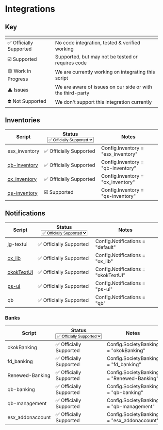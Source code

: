# Integrations



## Key

<table data-view="cards"><thead><tr><th></th><th></th></tr></thead><tbody><tr><td><span data-gb-custom-inline data-tag="emoji" data-code="2705">✅</span> Officially Supported</td><td>No code integration, tested &#x26; verified working</td></tr><tr><td><span data-gb-custom-inline data-tag="emoji" data-code="2611">☑️</span> Supported</td><td>Supported, but may not be tested or requires code</td></tr><tr><td><span data-gb-custom-inline data-tag="emoji" data-code="1f7e1">🟡</span> Work in Progress</td><td>We are currently working on integrating this script</td></tr><tr><td><span data-gb-custom-inline data-tag="emoji" data-code="26a0">⚠️</span> Issues</td><td>We are aware of issues on our side or with the third-party</td></tr><tr><td><span data-gb-custom-inline data-tag="emoji" data-code="26d4">⛔</span> Not Supported</td><td>We don't support this integration currently</td></tr></tbody></table>



## Inventories

<table><thead><tr><th>Script</th><th>Status<select><option value="wFr7xH4ztRCB" label="✅ Officially Supported" color="blue"></option><option value="GnROH6hvjRoJ" label="☑️ Supported" color="blue"></option><option value="JzqYurQbHVk4" label="⚠️ Issues" color="blue"></option><option value="GaGLoIgCYdv4" label="🚫 Not Supported" color="blue"></option><option value="KgFfRN5nhktj" label="🟡 Work in Progress" color="blue"></option></select></th><th>Notes</th></tr></thead><tbody><tr><td>esx_inventory</td><td><span data-option="wFr7xH4ztRCB">✅ Officially Supported</span></td><td>Config.Inventory = "esx_inventory"</td></tr><tr><td><a href="https://github.com/qbcore-framework/qb-inventory">qb-inventory</a></td><td><span data-option="wFr7xH4ztRCB">✅ Officially Supported</span></td><td>Config.Inventory = "qb-inventory"</td></tr><tr><td><a href="https://github.com/overextended/ox_inventory/releases">ox_inventory</a></td><td><span data-option="wFr7xH4ztRCB">✅ Officially Supported</span></td><td>Config.Inventory = "ox_inventory"</td></tr><tr><td><a href="https://buy.quasar-store.com/package/6304046">qs-inventory</a></td><td><span data-option="GnROH6hvjRoJ">☑️ Supported</span></td><td>Config.Inventory = "qs-inventory"</td></tr></tbody></table>

## Notifications

<table><thead><tr><th>Script</th><th>Status<select><option value="wFr7xH4ztRCB" label="✅ Officially Supported" color="blue"></option><option value="GnROH6hvjRoJ" label="☑️ Supported" color="blue"></option><option value="JzqYurQbHVk4" label="⚠️ Issues" color="blue"></option><option value="GaGLoIgCYdv4" label="🚫 Not Supported" color="blue"></option><option value="KgFfRN5nhktj" label="🟡 Work in Progress" color="blue"></option></select></th><th>Notes</th></tr></thead><tbody><tr><td>jg-textui</td><td><span data-option="wFr7xH4ztRCB">✅ Officially Supported</span></td><td>Config.Notifications = "default"</td></tr><tr><td><a href="https://github.com/overextended/ox_lib/releases/">ox_lib</a></td><td><span data-option="wFr7xH4ztRCB">✅ Officially Supported</span></td><td>Config.Notifications = "ox_lib"</td></tr><tr><td><a href="https://okok.tebex.io/package/6024831">okokTextUI</a></td><td><span data-option="wFr7xH4ztRCB">✅ Officially Supported</span></td><td>Config.Notifications = "okokTextUI"</td></tr><tr><td><a href="https://github.com/Project-Sloth/ps-ui">ps-ui</a></td><td><span data-option="wFr7xH4ztRCB">✅ Officially Supported</span></td><td>Config.Notifications = "ps-ui"</td></tr><tr><td>qb</td><td><span data-option="wFr7xH4ztRCB">✅ Officially Supported</span></td><td>Config.Notifications = "qb"</td></tr></tbody></table>

### Banks

<table><thead><tr><th>Script</th><th>Status<select><option value="wFr7xH4ztRCB" label="✅ Officially Supported" color="blue"></option><option value="GnROH6hvjRoJ" label="☑️ Supported" color="blue"></option><option value="JzqYurQbHVk4" label="⚠️ Issues" color="blue"></option><option value="GaGLoIgCYdv4" label="🚫 Not Supported" color="blue"></option><option value="KgFfRN5nhktj" label="🟡 Work in Progress" color="blue"></option></select></th><th>Notes</th></tr></thead><tbody><tr><td>okokBanking</td><td><span data-option="wFr7xH4ztRCB">✅ Officially Supported</span></td><td>Config.SocietyBanking = "okokBanking"</td></tr><tr><td>fd_banking</td><td><span data-option="wFr7xH4ztRCB">✅ Officially Supported</span></td><td>Config.SocietyBanking = "fd_banking"</td></tr><tr><td>Renewed-Banking</td><td><span data-option="wFr7xH4ztRCB">✅ Officially Supported</span></td><td>Config.SocietyBanking = "Renewed-Banking"</td></tr><tr><td>qb-banking</td><td><span data-option="wFr7xH4ztRCB">✅ Officially Supported</span></td><td>Config.SocietyBanking = "qb-banking"</td></tr><tr><td>qb-management</td><td><span data-option="wFr7xH4ztRCB">✅ Officially Supported</span></td><td>Config.SocietyBanking = "qb-management"</td></tr><tr><td>esx_addonaccount</td><td><span data-option="wFr7xH4ztRCB">✅ Officially Supported</span></td><td>Config.SocietyBanking = "esx_addonaccount"</td></tr></tbody></table>
